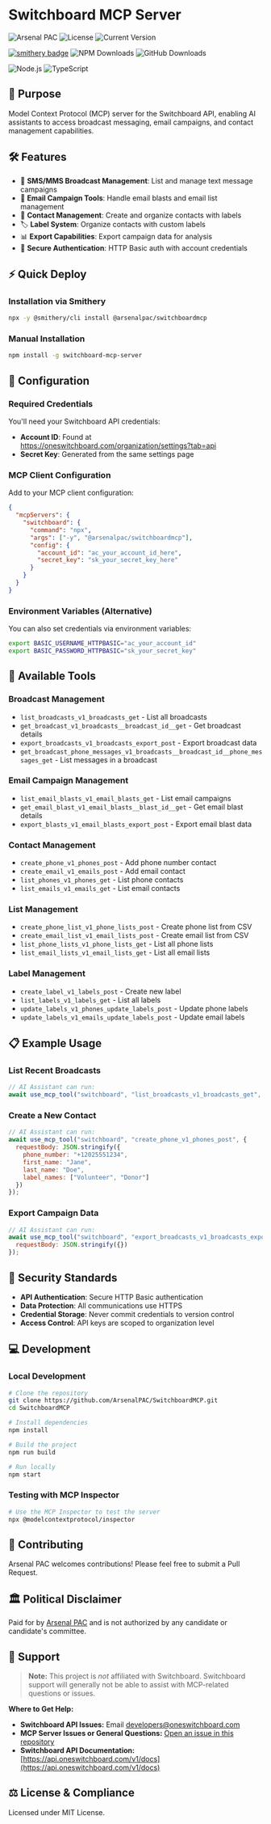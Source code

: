 # Switchboard MCP Server

<!-- Badges -->
![Arsenal PAC](https://img.shields.io/badge/Arsenal%20PAC-⚙️-FF6B6B?style=for-the-badge)
![License](https://img.shields.io/badge/License-MIT-yellow.svg?style=for-the-badge)
![Current Version](https://img.shields.io/github/package-json/v/ArsenalPAC/SwitchboardMCP?style=for-the-badge)

[![smithery badge](https://smithery.ai/badge/@ArsenalPAC/switchboardmcp)](https://smithery.ai/server/@ArsenalPAC/switchboardmcp)
![NPM Downloads](https://img.shields.io/npm/dt/switchboard-mcp-server)
![GitHub Downloads](https://img.shields.io/github/downloads/ArsenalPAC/SwitchboardMCP/total)

![Node.js](https://img.shields.io/badge/Node.js-339933?logo=node.js&logoColor=white&style=for-the-badge)
![TypeScript](https://img.shields.io/badge/TypeScript-007ACC?logo=typescript&logoColor=white&style=for-the-badge)

## 🎯 Purpose

Model Context Protocol (MCP) server for the Switchboard API, enabling AI assistants to access broadcast messaging, email campaigns, and contact management capabilities.

## 🛠️ Features

- 📱 **SMS/MMS Broadcast Management**: List and manage text message campaigns
- 📧 **Email Campaign Tools**: Handle email blasts and email list management  
- 👥 **Contact Management**: Create and organize contacts with labels
- 🏷️ **Label System**: Organize contacts with custom labels
- 📊 **Export Capabilities**: Export campaign data for analysis
- 🔐 **Secure Authentication**: HTTP Basic auth with account credentials

## ⚡ Quick Deploy

### Installation via Smithery

```bash
npx -y @smithery/cli install @arsenalpac/switchboardmcp
```

### Manual Installation

```bash
npm install -g switchboard-mcp-server
```

## 🔧 Configuration

### Required Credentials

You'll need your Switchboard API credentials:
- **Account ID**: Found at https://oneswitchboard.com/organization/settings?tab=api
- **Secret Key**: Generated from the same settings page

### MCP Client Configuration

Add to your MCP client configuration:

```json
{
  "mcpServers": {
    "switchboard": {
      "command": "npx",
      "args": ["-y", "@arsenalpac/switchboardmcp"],
      "config": {
        "account_id": "ac_your_account_id_here",
        "secret_key": "sk_your_secret_key_here"
      }
    }
  }
}
```

### Environment Variables (Alternative)

You can also set credentials via environment variables:
```bash
export BASIC_USERNAME_HTTPBASIC="ac_your_account_id"
export BASIC_PASSWORD_HTTPBASIC="sk_your_secret_key"
```

## 🔌 Available Tools

### Broadcast Management
- `list_broadcasts_v1_broadcasts_get` - List all broadcasts
- `get_broadcast_v1_broadcasts__broadcast_id__get` - Get broadcast details
- `export_broadcasts_v1_broadcasts_export_post` - Export broadcast data
- `get_broadcast_phone_messages_v1_broadcasts__broadcast_id__phone_messages_get` - List messages in a broadcast

### Email Campaign Management
- `list_email_blasts_v1_email_blasts_get` - List email campaigns
- `get_email_blast_v1_email_blasts__blast_id__get` - Get email blast details
- `export_blasts_v1_email_blasts_export_post` - Export email blast data

### Contact Management
- `create_phone_v1_phones_post` - Add phone number contact
- `create_email_v1_emails_post` - Add email contact
- `list_phones_v1_phones_get` - List phone contacts
- `list_emails_v1_emails_get` - List email contacts

### List Management
- `create_phone_list_v1_phone_lists_post` - Create phone list from CSV
- `create_email_list_v1_email_lists_post` - Create email list from CSV
- `list_phone_lists_v1_phone_lists_get` - List all phone lists
- `list_email_lists_v1_email_lists_get` - List all email lists

### Label Management
- `create_label_v1_labels_post` - Create new label
- `list_labels_v1_labels_get` - List all labels
- `update_labels_v1_phones_update_labels_post` - Update phone labels
- `update_labels_v1_emails_update_labels_post` - Update email labels

## 📋 Example Usage

### List Recent Broadcasts
```javascript
// AI Assistant can run:
await use_mcp_tool("switchboard", "list_broadcasts_v1_broadcasts_get", {});
```

### Create a New Contact
```javascript
// AI Assistant can run:
await use_mcp_tool("switchboard", "create_phone_v1_phones_post", {
  requestBody: JSON.stringify({
    phone_number: "+12025551234",
    first_name: "Jane",
    last_name: "Doe",
    label_names: ["Volunteer", "Donor"]
  })
});
```

### Export Campaign Data
```javascript
// AI Assistant can run:
await use_mcp_tool("switchboard", "export_broadcasts_v1_broadcasts_export_post", {
  requestBody: JSON.stringify({})
});
```

## 🔐 Security Standards

- **API Authentication**: Secure HTTP Basic authentication
- **Data Protection**: All communications use HTTPS
- **Credential Storage**: Never commit credentials to version control
- **Access Control**: API keys are scoped to organization level

## 💻 Development

### Local Development
```bash
# Clone the repository
git clone https://github.com/ArsenalPAC/SwitchboardMCP.git
cd SwitchboardMCP

# Install dependencies
npm install

# Build the project
npm run build

# Run locally
npm start
```

### Testing with MCP Inspector
```bash
# Use the MCP Inspector to test the server
npx @modelcontextprotocol/inspector
```

## 🤝 Contributing

Arsenal PAC welcomes contributions! Please feel free to submit a Pull Request.

## 🏛️ Political Disclaimer

Paid for by [Arsenal PAC](https://arsenaldemocracy.org) and is not authorized by any candidate or candidate's committee.

## 📧 Support


> **Note:** This project is *not* affiliated with Switchboard. Switchboard support will generally not be able to assist with MCP-related questions or issues.

**Where to Get Help:**
- **Switchboard API Issues:** Email [developers@oneswitchboard.com](mailto:developers@oneswitchboard.com)
- **MCP Server Issues or General Questions:** [Open an issue in this repository](../../issues)
- **Switchboard API Documentation:** [https://api.oneswitchboard.com/v1/docs](https://api.oneswitchboard.com/v1/docs)

## ⚖️ License & Compliance

Licensed under MIT License.
